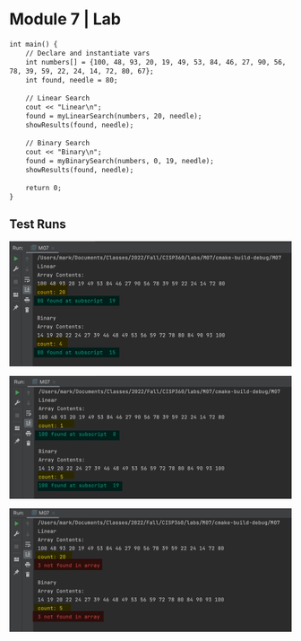 # Module 7 | Lab

```
int main() {
    // Declare and instantiate vars
    int numbers[] = {100, 48, 93, 20, 19, 49, 53, 84, 46, 27, 90, 56, 78, 39, 59, 22, 24, 14, 72, 80, 67};
    int found, needle = 80;

    // Linear Search
    cout << "Linear\n";
    found = myLinearSearch(numbers, 20, needle);
    showResults(found, needle);

    // Binary Search
    cout << "Binary\n";
    found = myBinarySearch(numbers, 0, 19, needle);
    showResults(found, needle);

    return 0;
}
```

## Test Runs

![Binary Wins](1.jpg)

![Linear Wins](2.jpg)

![Not Found](4.jpg)

